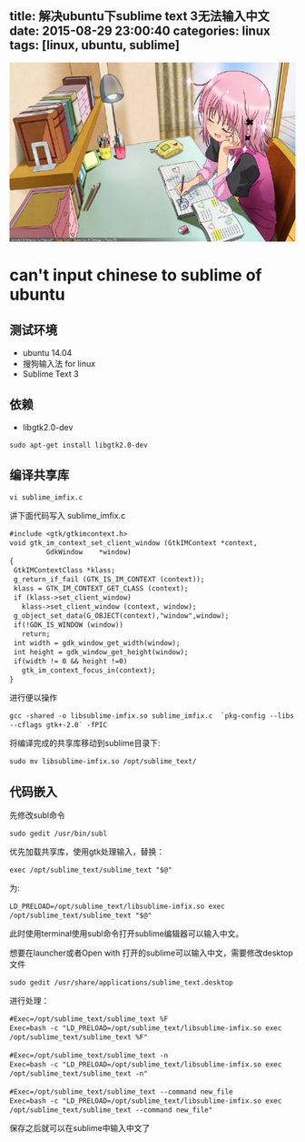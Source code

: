 title: 解决ubuntu下sublime text 3无法输入中文
date: 2015-08-29 23:00:40
categories: linux
tags: [linux, ubuntu, sublime]
---
![](/images/s01.jpg)
# can't input chinese to sublime of ubuntu

## 测试环境
* ubuntu 14.04
* 搜狗输入法 for linux
* Sublime Text 3

## 依赖
* libgtk2.0-dev

```
sudo apt-get install libgtk2.0-dev
```


## 编译共享库

```
vi sublime_imfix.c
```
讲下面代码写入 sublime_imfix.c

```
#include <gtk/gtkimcontext.h>
void gtk_im_context_set_client_window (GtkIMContext *context,
         GdkWindow    *window)
{
 GtkIMContextClass *klass;
 g_return_if_fail (GTK_IS_IM_CONTEXT (context));
 klass = GTK_IM_CONTEXT_GET_CLASS (context);
 if (klass->set_client_window)
   klass->set_client_window (context, window);
 g_object_set_data(G_OBJECT(context),"window",window);
 if(!GDK_IS_WINDOW (window))
   return;
 int width = gdk_window_get_width(window);
 int height = gdk_window_get_height(window);
 if(width != 0 && height !=0)
   gtk_im_context_focus_in(context);
}
```

进行便以操作
```
gcc -shared -o libsublime-imfix.so sublime_imfix.c  `pkg-config --libs --cflags gtk+-2.0` -fPIC
```

将编译完成的共享库移动到sublime目录下:
```
sudo mv libsublime-imfix.so /opt/sublime_text/
```

## 代码嵌入

先修改subl命令 

```
sudo gedit /usr/bin/subl
```

优先加载共享库，使用gtk处理输入，替换：
```
exec /opt/sublime_text/sublime_text "$@"
```
为:
```
LD_PRELOAD=/opt/sublime_text/libsublime-imfix.so exec /opt/sublime_text/sublime_text "$@"
```
此时使用terminal使用subl命令打开sublime编辑器可以输入中文。

想要在launcher或者Open with 打开的sublime可以输入中文，需要修改desktop文件

```
sudo gedit /usr/share/applications/sublime_text.desktop
```
进行处理：

```
#Exec=/opt/sublime_text/sublime_text %F
Exec=bash -c "LD_PRELOAD=/opt/sublime_text/libsublime-imfix.so exec /opt/sublime_text/sublime_text %F"

#Exec=/opt/sublime_text/sublime_text -n
Exec=bash -c "LD_PRELOAD=/opt/sublime_text/libsublime-imfix.so exec /opt/sublime_text/sublime_text -n"

#Exec=/opt/sublime_text/sublime_text --command new_file
Exec=bash -c "LD_PRELOAD=/opt/sublime_text/libsublime-imfix.so exec /opt/sublime_text/sublime_text --command new_file"

```
保存之后就可以在sublime中输入中文了
